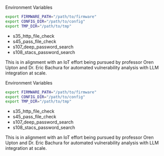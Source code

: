 Environment Variables
```bash
export FIRMWARE_PATH="/path/to/firmware"
export CONFIG_DIR="/path/to/config"
export TMP_DIR="/path/to/tmp"
```


- s35_http_file_check
- s45_pass_file_check
- s107_deep_password_search
- s108_stacs_password_search

This is in alignment with an IoT effort being pursued by professor Oren Upton and Dr. Eric Bachura for automated vulnerability analysis with LLM integration at scale.

Environment Variables
```bash
export FIRMWARE_PATH="/path/to/firmware"
export CONFIG_DIR="/path/to/config"
export TMP_DIR="/path/to/tmp"
```


- s35_http_file_check
- s45_pass_file_check
- s107_deep_password_search
- s108_stacs_password_search

This is in alignment with an IoT effort being pursued by professor Oren Upton and Dr. Eric Bachura for automated vulnerability analysis with LLM integration at scale.
